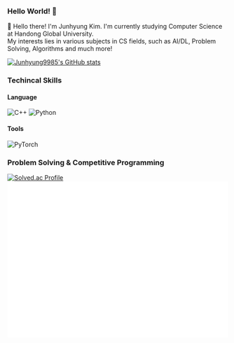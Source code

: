 ### Hello World! 👋

👋 Hello there! I'm Junhyung Kim. I'm currently studying Computer Science at Handong Global University.<br />
My interests lies in various subjects in CS fields, such as AI/DL, Problem Solving, Algorithms and much more!

<!--
**junhyung9985/junhyung9985** is a ✨ _special_ ✨ repository because its `README.md` (this file) appears on your GitHub profile.

Here are some ideas to get you started:

- 🔭 I’m currently working on ...
- 🌱 I’m currently learning ...
- 👯 I’m looking to collaborate on ...
- 🤔 I’m looking for help with ...
- 💬 Ask me about ...
- 📫 How to reach me: ...
- 😄 Pronouns: ...
- ⚡ Fun fact: ...
-->
[![Junhyung9985's GitHub stats](https://github-readme-stats.vercel.app/api?username=junhyung9985)](https://github.com/anuraghazra/github-readme-stats)

### Techincal Skills
#### Language
![C++](https://img.shields.io/badge/C++-00599C?style=for-the-badge&logo=cplusplus&logoColor=white)
![Python](https://img.shields.io/badge/Python-3776AB?style=for-the-badge&logo=Python&logoColor=white)

#### Tools
![PyTorch](https://img.shields.io/badge/PyTorch-EE4C2C?style=for-the-badge&logo=PyTorch&logoColor=white)

### Problem Solving & Competitive Programming
[![Solved.ac Profile](http://mazassumnida.wtf/api/v2/generate_badge?boj=junhyung9985)](https://solved.ac/junhyung9985/) <br />
![](https://raw.githubusercontent.com/junhyung9985/cf-stats/main/output/light_card.svg)
